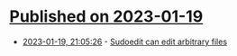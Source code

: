 # [Published on 2023-01-19](index.md)

* [2023-01-19, 21:05:26](https://news.ycombinator.com/item?id=34445602) - [Sudoedit can edit arbitrary files](https://seclists.org/oss-sec/2023/q1/42)

